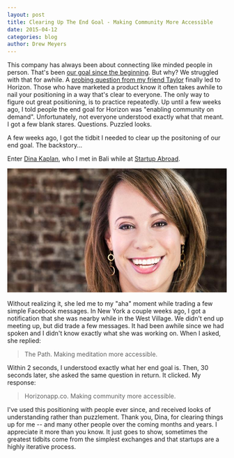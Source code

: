 ```yaml
---
layout: post
title: Clearing Up The End Goal - Making Community More Accessible
date: 2015-04-12
categories: blog
author: Drew Meyers
---
```

This company has always been about connecting like minded people in person. That's been [our goal since the beginning](http://blog.ohheyworld.com/the-story-behind-the-original-idea-of-oh-hey-world/). But why? We struggled with that for awhile. A [probing question from my friend Taylor](http://www.horizonapp.co/blog/probing-question-why/) finally led to Horizon. Those who have marketed a product know it often takes awhile to nail your positioning in a way that's clear to everyone. The only way to figure out great positioning, is to practice repeatedly. Up until a few weeks ago, I told people the end goal for Horizon was "enabling community on demand". Unfortunately, not everyone understood exactly what that meant. I got a few blank stares. Questions. Puzzled looks.

A few weeks ago, I got the tidbit I needed to clear up the positoning of our end goal. The backstory...

Enter [Dina Kaplan](https://twitter.com/dinakaplan), who I met in Bali while at [Startup Abroad](http://www.startupabroad.org). 

<p align="center"><img src="/assets/blog-dina-kaplan.jpg"></p>

Without realizing it, she led me to my "aha" moment while trading a few simple Facebook messages. In New York a couple weeks ago, I got a notification that she was nearby while in the West Village. We didn't end up meeting up, but did trade a few messages. It had been awhile since we had spoken and I didn't know exactly what she was working on. When I asked, she replied:

> The Path. Making meditation more accessible.

Within 2 seconds, I understood exactly what her end goal is. Then, 30 seconds later, she asked the same question in return. It clicked. My response:

> Horizonapp.co. Making community more accessible.

I've used this positioning with people ever since, and received looks of understanding rather than puzzlement. Thank you, Dina, for clearing things up for me -- and many other people over the coming months and years. I appreciate it more than you know. It just goes to show, sometimes the greatest tidbits come from the simplest exchanges and that startups are a highly iterative process.